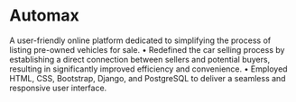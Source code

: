 # Automax

A user-friendly online platform dedicated to simplifying the process of listing pre-owned vehicles for sale.
• Redefined the car selling process by establishing a direct connection between sellers and potential buyers,
resulting in significantly improved efficiency and convenience.
• Employed HTML, CSS, Bootstrap, Django, and PostgreSQL to deliver a seamless and responsive user interface.

